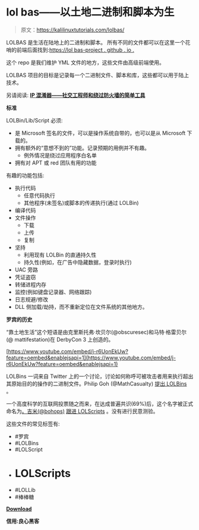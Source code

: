 # lol bas——以土地二进制和脚本为生

> 原文：<https://kalilinuxtutorials.com/lolbas/>

LOLBAS 是生活在陆地上的二进制和脚本。
所有不同的文件都可以在这里一个花哨的前端后面找到:[https://lol bas-project . github . io .](https://lolbas-project.github.io)

这个 repo 是我们维护 YML 文件的地方，这些文件由高级前端使用。

LOLBAS 项目的目标是记录每一个二进制文件、脚本和库，这些都可以用于陆上技术。

另请阅读: **[IP 混淆器——社交工程师和绕过防火墙的简单工具](https://kalilinuxtutorials.com/ip-obfuscator-bypass-firewall/)**

**标准**

LOLBin/Lib/Script 必须:

*   是 Microsoft 签名的文件，可以是操作系统自带的，也可以是从 Microsoft 下载的。
*   拥有额外的“意想不到的”功能。记录预期的用例并不有趣。
    *   例外情况是绕过应用程序白名单
*   拥有对 APT 或 red 团队有用的功能

有趣的功能包括:

*   执行代码
    *   任意代码执行
    *   其他程序(未签名)或脚本的传递执行(通过 LOLBin)
*   编译代码
*   文件操作
    *   下载
    *   上传
    *   复制
*   坚持
    *   利用现有 LOLBin 的直通持久性
    *   持久性(例如，在广告中隐藏数据，登录时执行)
*   UAC 旁路
*   凭证盗窃
*   转储进程内存
*   监控(例如键盘记录器、网络跟踪)
*   日志规避/修改
*   DLL 侧加载/劫持，而不重新定位在文件系统的其他地方。

**罗宾的历史**

“靠土地生活”这个短语是由克里斯托弗·坎贝尔(@obscuresec)和马特·格雷贝尔(@ mattifestation)在 DerbyCon 3 上创造的。

[https://www.youtube.com/embed/j-r6UonEkUw?feature=oembed&enablejsapi=1](https://www.youtube.com/embed/j-r6UonEkUw?feature=oembed&enablejsapi=1)

LOLBins 一词来自 Twitter 上的一个讨论，讨论如何称呼可被攻击者用来执行超出其原始目的的操作的二进制文件。Philip Goh (@MathCasualty) [提出 LOLBins](https://twitter.com/MathCasualty/status/969174982579273728) 。

一个高度科学的互联网投票随之而来，在达成普遍共识(69%)后，这个名字被正式命名为[。吉米(@bohops)](https://twitter.com/Oddvarmoe/status/985432848961343488) [跟进 LOLScripts](https://twitter.com/bohops/status/984828803120881665) 。没有进行民意测验。

这些文件的常见标签有:

*   #罗宾
*   #LOLBins
*   #LOLScript
*   # LOLScripts
*   #LOLLib
*   #棒棒糖

[**Download**](https://github.com/LOLBAS-Project/LOLBAS)

**信用:良心黑客**